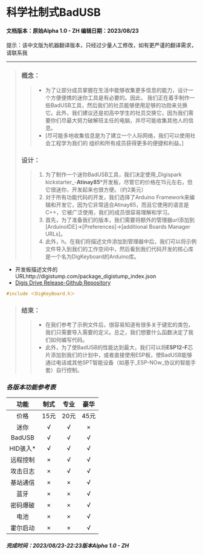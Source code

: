 # **科学社制式BadUSB**

#### 文档版本：原始Alpha 1.0 - ZH 编辑日期：2023/08/23
提示：该中文版为机器翻译版本，只经过少量人工修改，如有更严谨的翻译需求，请联系我

***



>### **概念：**
>>* 为了让部分成员掌握在生活中能够收集更多信息的能力，设计一个方便便携的迷你工具是有必要的。因此，
我们正在着手制作一些BadUSB工具，然后我们的社员能够使用足够的功勋来兑换它。此外，我们建议还是初高中学生的社员交换它，因为我们需要你们尽最大努力破解班主任的电脑，并尽可能收集其他人的信息。
>>* [尽可能多地收集信息是为了建立一个人际网络，我们可以使用社会工程学为我们的
组织和所有成员获得更多的便捷和利益。]
>### **设计：**
>>1. 为了制作一个迷你BadUSB工具，我们决定使用_Digispark kickstarter_-**Atinay85***开发板，尽管它的价格在15元左右，但它很迷你，开发起来也很方便。（约2美元）
>>2. 对于所有功能代码的开发，我们选择了Arduino Framework来编辑和开发它，因为它非常适合Atinay85，而且它使用的语言是C++，它被广泛使用，我们的成员很容易理解和学习。
>>3. 首先，为了准备我们的版本，我们需要将额外的管理器url添加到[ArduinoIDE]->[Preferences]->[additional Boards Manager URLs]。
>>4. 此外，h。在我们将描述文件添加到管理器中后，我们可以将示例文件导入到我们的工作空间中，然后看到我们代码开发的核心库是一个名为DigKeyboard的Arduino库。

* 开发板描述文件的URLhttp://digistump.com/package_digistump_index.json
* [Digis Drive Release-Github Repository](https://github.com/digistump/DigistumpArduino/releases)


```C++
#include ＜DigKeyBoard.h＞
```

>### **结束：**
>>* 在我们参考了示例文件后，很容易知道有很多关于键宏的类包，我们只需要导入需要的定义。总之，我们想要什么函数决定了我们如何编写代码。
>>* 此外，为了使BadUSB的性能达到最大，我们可以将**ESP12-F**芯片添加到我们的计划中，或者直接使用ESP板，使BadUSB能够通过电话或其他SPT智能设备（如基于_ESP-NOw_协议的智能手套）自行控制。

### _各版本功能参考表_

|功能|制式|专业|豪华|
|  :----:  | :----:  |:----:|:----:|
| 价格| 15元|20元|45元|
|迷你|√|√|×|
|BadUSB|√|√|√|
|HID骇入*| √|√|√|
|远程控制|× |√ |√|
|攻击日志|×|√|√|
|基站通信|×|×|√|
|蓝牙|×|×|√|
|密码爆破|×|×|√|
|电池|×|×|√|
|霍尔启动|×|×|√|

##### 完成时间：2023/08/23-22:23版本Alpha 1.0 - ZH
